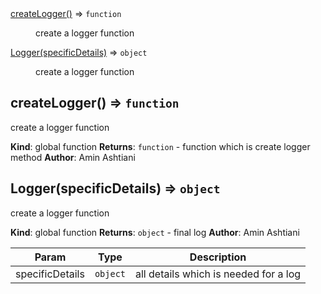 <dl>
<dt><a href="#createLogger">createLogger()</a> ⇒ <code>function</code></dt>
<dd><p>create a logger function</p>
</dd>
<dt><a href="#Logger">Logger(specificDetails)</a> ⇒ <code>object</code></dt>
<dd><p>create a logger function</p>
</dd>
</dl>

<a name="createLogger"></a>

## createLogger() ⇒ <code>function</code>
create a logger function

**Kind**: global function
**Returns**: <code>function</code> - function which is create logger method
**Author**: Amin Ashtiani
<a name="Logger"></a>

## Logger(specificDetails) ⇒ <code>object</code>
create a logger function

**Kind**: global function
**Returns**: <code>object</code> - final log
**Author**: Amin Ashtiani

| Param | Type | Description |
| --- | --- | --- |
| specificDetails | <code>object</code> | all details which is needed for a log |

